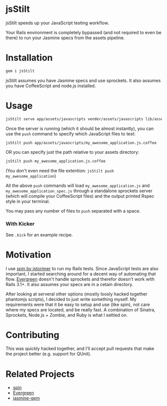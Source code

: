 jsStilt
=======

jsStilt speeds up your JavaScript testing workflow.

Your Rails environment is completely bypassed (and not required to even be there) to run your Jasmine specs from the assets pipeline.

Installation
============

```ruby
gem i jsStilt
```

jsStilt assumes you have Jasmine specs and use sprockets. It also assumes you have CoffeeScript and node.js installed.

Usage
=====

```bash
jsStilt serve app/assets/javascripts vender/assets/javascripts lib/assets/javascripts
```

Once the server is running (which it should be almost instantly), you can use the `push` command to specify which JavaScript files to test:

```bash
jsStilt push app/assets/javascripts/my_awesome_application.js.coffee
```

OR you can specify just the path relative to your assets directory:

```bash
jsStilt push my_awesome_application.js.coffee
```

(You don't even need the file extention: `jsStilt push my_awesome_application`)

All the above `push` commands will load `my_awesome_application.js` and `my_awesome_application_spec.js` through a standalone sprockets server (which will compile your CoffeeScript files) and the output printed Rspec style in your terminal.

You may pass any number of files to `push` separated with a space.

### With Kicker

See `.kick` for an example recipe.


Motivation
==========

I use [spin by jstorimer](https://github.com/jstorimer/spin) to run my Rails tests. Since JavaScript tests are also important, I started searching around for a decent way of automating that flow. [Evergreen](https://github.com/jnicklas/evergreen) doesn't handle sprockets and therefor doesn't work with Rails 3.1+. It also assumes your specs are in a cetain directory.

After looking at serveral other options (mostly loosly hacked together phantomjs scripts), I decided to just write something myself. My requirements were that it be easy to setup and use (like spin), not care where my specs are located, and be really fast. A combination of Sinatra, Sprockets, Node.js + Zombie, and Ruby is what I settled on.

Contributing
============

This was quickly hacked together, and I'll accept pull requests that make the project better (e.g. support for QUnit).

Related Projects
================

* [spin](https://github.com/jstorimer/spin)
* [Evergreen](https://github.com/jnicklas/evergreen)
* [jasmine-gem](https://github.com/pivotal/jasmine-gem)
